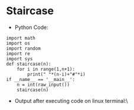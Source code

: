 # Staircase
* Python Code:
```
import math
import os
import random
import re
import sys
def staircase(n):
    for i in range(1,n+1):
        print(" "*(n-i)+"#"*i)
if __name__ == '__main__':
    n = int(raw_input())
    staircase(n)
```
* Output after executing code on linux terminal:\
